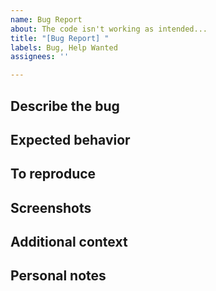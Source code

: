 ```yaml
---
name: Bug Report
about: The code isn't working as intended...
title: "[Bug Report] "
labels: Bug, Help Wanted
assignees: ''

---
```


<!-- These are HTML comments, meaning they won't show up when you create the issue. When you're filling out the issue, just delete the comment itself, as they're intended to be examples. -->

## Describe the bug

<!--A clear and concise description of what the bug is.-->

## Expected behavior

<!--A clear and concise description of what you expected to happen.-->

## To reproduce

<!--
Steps to reproduce the behavior:
1. Go to '...'
2. Click on '....'
3. Scroll down to '....'
4. See error
-->

## Screenshots

<!--If applicable, add screenshots to help explain your problem.-->

## Additional context

<!--Add any other context about the problem here.-->

## Personal notes
